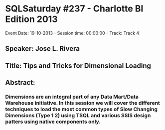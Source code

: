 # SQLSaturday #237 - Charlotte BI Edition 2013
Event Date: 19-10-2013 - Session time: 00:00:00 - Track: Track 4
## Speaker: Jose L. Rivera
## Title: Tips and Tricks for Dimensional Loading
## Abstract:
### Dimensions are an integral part of any Data Mart/Data Warehouse initiative. In this session we will cover the different techniques to load the most common types of Slow Changing Dimensions (Type 1  2) using TSQL and various SSIS design patters using native components only.
